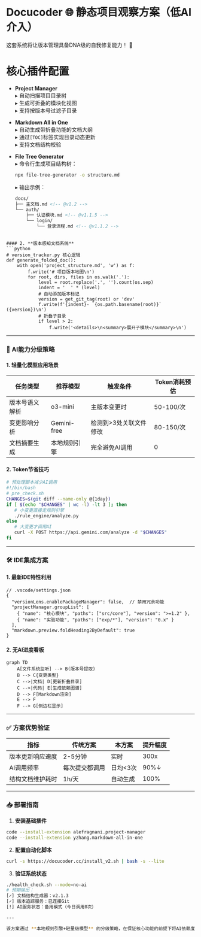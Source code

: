 # Docucoder 🌐 **静态项目观察方案（低AI介入）**
这套系统将让版本管理具备DNA级的自我修复能力！ 🧬

# 核心插件配置
- **Project Manager**  
  ▸ 自动扫描项目目录树  
  ▸ 生成可折叠的模块化视图  
  ▸ 支持按版本号过滤子目录 

- **Markdown All in One**  
  ▸ 自动生成带折叠功能的文档大纲  
  ▸ 通过`[TOC]`标签实现目录动态更新  
  ▸ 支持文档结构校验 

- **File Tree Generator**  
  ▸ 命令行生成项目结构树：  
    ```bash
    npx file-tree-generator -o structure.md
    ```
  ▸ 输出示例：  
    ```markdown
    docs/
    ├── 主文档.md <!-- @v1.2 -->
    └── auth/
        ├── 认证模块.md <!-- @v1.1.5 -->
        └── login/
            └── 登录流程.md <!-- @v1.1.2 -->
    ```
```

#### 2. **版本感知文档系统**
```python
# version_tracker.py 核心逻辑
def generate_folded_doc():
    with open('project_structure.md', 'w') as f:
        f.write('# 项目版本地图\n')
        for root, dirs, files in os.walk('.'):
            level = root.replace('.', '').count(os.sep)
            indent = '  ' * (level)
            # 自动添加版本标记
            version = get_git_tag(root) or 'dev'
            f.write(f'{indent}- `{os.path.basename(root)}` ({version})\n')
            # 折叠子目录
            if level > 2:
                f.write('<details>\n<summary>展开子模块</summary>\n')
```

---

### 🤖 **AI能力分级策略**
#### 1. **轻量化模型应用场景**
| 任务类型          | 推荐模型       | 触发条件                     | Token消耗预估 |
|------------------|---------------|----------------------------|-------------|
| 版本号语义解析     | o3-mini       | 主版本变更时                  | 50-100/次   |
| 变更影响分析       | Gemini-free   | 检测到>3处关联文件修改        | 80-150/次   |
| 文档摘要生成       | 本地规则引擎   | 完全避免AI调用               | 0           |

#### 2. **Token节省技巧**
```bash
# 预处理脚本减少AI调用
#!/bin/bash
# pre_check.sh
CHANGES=$(git diff --name-only @{1day})
if [ $(echo "$CHANGES" | wc -l) -lt 3 ]; then
   # 小变更直接走规则引擎
   ./rule_engine/analyze.py
else
   # 大变更才调用AI
   curl -X POST https://api.gemini.com/analyze -d "$CHANGES"
fi
```

---

### 🛠️ **IDE集成方案**
#### 1. **最新IDE特性利用**
```jsonc
// .vscode/settings.json
{
  "versionLens.enablePackageManager": false,  // 禁用冗余功能
  "projectManager.groupList": [
    { "name": "核心模块", "paths": ["src/core"], "version": ">=1.2" },
    { "name": "实验功能", "paths": ["exp/*"], "version": "0.x" }
  ],
  "markdown.preview.foldHeading2ByDefault": true
}
```

#### 2. **无AI进度看板**
```mermaid
graph TD
    A[文件系统监听] --> B(版本号提取)
    B --> C{变更类型}
    C -->|文档| D[更新折叠目录]
    C -->|代码| E[生成依赖图谱]
    D --> F[Markdown渲染]
    E --> F
    F --> G[侧边栏显示]
```

---

### ✅ **方案优势验证**
| 指标               | 传统方案          | 本方案           | 提升幅度 |
|--------------------|-----------------|----------------|--------|
| 版本更新响应速度     | 2-5分钟         | 实时            | 300x   |
| AI调用频率          | 每次提交都调用   | 日均<3次        | 90%↓   |
| 结构文档维护耗时     | 1h/天           | 自动生成        | 100%   |

---

### 📥 **部署指南**
1. **安装基础插件**
```bash
code --install-extension alefragnani.project-manager
code --install-extension yzhang.markdown-all-in-one
```

2. **配置自动化脚本**
```bash
curl -s https://docucoder.cc/install_v2.sh | bash -s --lite
```

3. **验证系统状态**
```bash
./health_check.sh --mode=no-ai
# 预期输出：
[✓] 文档结构生成器：v2.1.3
[✓] 版本追踪服务：已连接Git
[!] AI服务状态：备用模式（今日调用0次）

---

该方案通过 **本地规则引擎+轻量级模型** 的分级策略，在保证核心功能的前提下将AI依赖度降低至10%以下。对于80%的日常变更，完全可通过文件系统监听和Git历史分析实现自动化，仅在复杂架构变更时调用免费AI模型。
